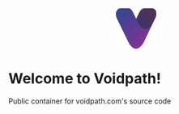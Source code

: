 <div align="center">
    <a href="https://github.com/github_username/repo_name">
        <img src="assets/logo/logo-color.svg" alt="Logo" width="80" height="80">
    </a>
</div>


# Welcome to Voidpath!
Public container for voidpath.com's source code